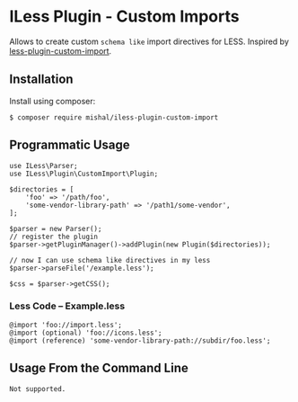 # ILess Plugin - Custom Imports

Allows to create custom `schema like` import directives for LESS. Inspired by [less-plugin-custom-import](https://www.npmjs.com/package/less-plugin-custom-import).

## Installation

Install using composer:

    $ composer require mishal/iless-plugin-custom-import

## Programmatic Usage

    use ILess\Parser;
    use ILess\Plugin\CustomImport\Plugin;

    $directories = [
        'foo' => '/path/foo',
        'some-vendor-library-path' => '/path1/some-vendor',
    ];

    $parser = new Parser();
    // register the plugin
    $parser->getPluginManager()->addPlugin(new Plugin($directories));

    // now I can use schema like directives in my less
    $parser->parseFile('/example.less');

    $css = $parser->getCSS();

### Less Code – Example.less

    @import 'foo://import.less';
    @import (optional) 'foo://icons.less';
    @import (reference) 'some-vendor-library-path://subdir/foo.less';

## Usage From the Command Line

    Not supported.
